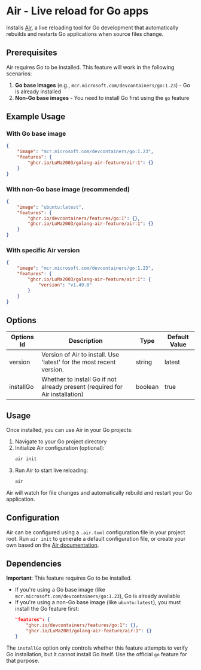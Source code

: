 # Air - Live reload for Go apps

Installs [Air](https://github.com/air-verse/air), a live reloading tool for Go development that automatically rebuilds and restarts Go applications when source files change.

## Prerequisites

Air requires Go to be installed. This feature will work in the following scenarios:

1. **Go base images** (e.g., `mcr.microsoft.com/devcontainers/go:1.23`) - Go is already installed
2. **Non-Go base images** - You need to install Go first using the `go` feature

## Example Usage

### With Go base image
```json
{
    "image": "mcr.microsoft.com/devcontainers/go:1.23",
    "features": {
        "ghcr.io/LuMa2003/golang-air-feature/air:1": {}
    }
}
```

### With non-Go base image (recommended)
```json
{
    "image": "ubuntu:latest",
    "features": {
        "ghcr.io/devcontainers/features/go:1": {},
        "ghcr.io/LuMa2003/golang-air-feature/air:1": {}
    }
}
```

### With specific Air version
```json
{
    "image": "mcr.microsoft.com/devcontainers/go:1.23",
    "features": {
        "ghcr.io/LuMa2003/golang-air-feature/air:1": {
            "version": "v1.49.0"
        }
    }
}
```

## Options

| Options Id | Description | Type | Default Value |
|------------|-------------|------|---------------|
| version | Version of Air to install. Use 'latest' for the most recent version. | string | latest |
| installGo | Whether to install Go if not already present (required for Air installation) | boolean | true |

## Usage

Once installed, you can use Air in your Go projects:

1. Navigate to your Go project directory
2. Initialize Air configuration (optional):
   ```bash
   air init
   ```
3. Run Air to start live reloading:
   ```bash
   air
   ```

Air will watch for file changes and automatically rebuild and restart your Go application.

## Configuration

Air can be configured using a `.air.toml` configuration file in your project root. Run `air init` to generate a default configuration file, or create your own based on the [Air documentation](https://github.com/air-verse/air#config).

## Dependencies

**Important**: This feature requires Go to be installed. 

- If you're using a Go base image (like `mcr.microsoft.com/devcontainers/go:1.23`), Go is already available
- If you're using a non-Go base image (like `ubuntu:latest`), you must install the Go feature first:
  ```json
  "features": {
      "ghcr.io/devcontainers/features/go:1": {},
      "ghcr.io/LuMa2003/golang-air-feature/air:1": {}
  }
  ```

The `installGo` option only controls whether this feature attempts to verify Go installation, but it cannot install Go itself. Use the official `go` feature for that purpose.